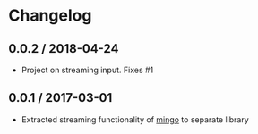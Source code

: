 Changelog
=========

## 0.0.2 / 2018-04-24
- Project on streaming input. Fixes #1

## 0.0.1 / 2017-03-01
- Extracted streaming functionality of [mingo](https://github.com/kofrasa/mingo) to separate library